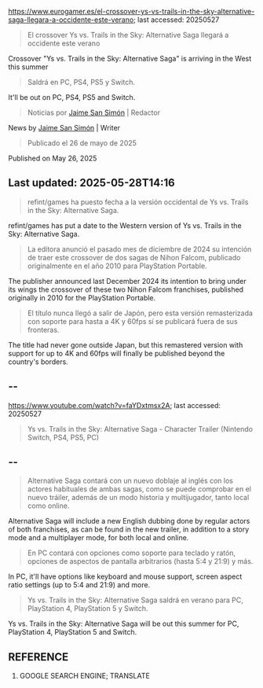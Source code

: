 https://www.eurogamer.es/el-crossover-ys-vs-trails-in-the-sky-alternative-saga-llegara-a-occidente-este-verano; last accessed: 20250527

> El crossover Ys vs. Trails in the Sky: Alternative Saga llegará a occidente este verano

Crossover "Ys vs. Trails in the Sky: Alternative Saga" is arriving in the West this summer

> Saldrá en PC, PS4, PS5 y Switch.

It'll be out on PC, PS4, PS5 and Switch.

> Noticias por [Jaime San Simón](https://www.eurogamer.es/authors/jaime-san-simon) | Redactor

News by [Jaime San Simón](https://www.eurogamer.es/authors/jaime-san-simon) | Writer

> Publicado el 26 de mayo de 2025

Published on May 26, 2025

## Last updated: 2025-05-28T14:16

> refint/games ha puesto fecha a la versión occidental de Ys vs. Trails in the Sky: Alternative Saga.

refint/games has put a date to the Western version of Ys vs. Trails in the Sky: Alternative Saga.

> La editora anunció el pasado mes de diciembre de 2024 su intención de traer este crossover de dos sagas de Nihon Falcom, publicado originalmente en el año 2010 para PlayStation Portable.

The publisher announced last December 2024 its intention to bring under its wings the crossover of these two Nihon Falcom franchises, published originally in 2010 for the PlayStation Portable.

> El título nunca llegó a salir de Japón, pero esta versión remasterizada con soporte para hasta a 4K y 60fps sí se publicará fuera de sus fronteras. 

The title had never gone outside Japan, but this remastered version with support for up to 4K and 60fps will finally be published beyond the country's borders.

## --

https://www.youtube.com/watch?v=faYDxtmsx2A; last accessed: 20250527

> Ys vs. Trails in the Sky: Alternative Saga - Character Trailer (Nintendo Switch, PS4, PS5, PC) 

## --

> Alternative Saga contará con un nuevo doblaje al inglés con los actores habituales de ambas sagas, como se puede comprobar en el nuevo tráiler, además de un modo historia y multijugador, tanto local como online.

Alternative Saga will include a new English dubbing done by regular actors of both franchises, as can be found in the new trailer, in addition to a story mode and a multiplayer mode, for both local and online.

> En PC contará con opciones como soporte para teclado y ratón, opciones de aspectos de pantalla arbitrarios (hasta 5:4 y 21:9) y más.

In PC, it'll have options like keyboard and mouse support, screen aspect ratio settings (up to 5:4 and 21:9) and more.

> Ys vs. Trails in the Sky: Alternative Saga saldrá en verano para PC, PlayStation 4, PlayStation 5 y Switch. 

Ys vs. Trails in the Sky: Alternative Saga will be out this summer for PC, PlayStation 4, PlayStation 5 and Switch.

## REFERENCE

1) GOOGLE SEARCH ENGINE; TRANSLATE